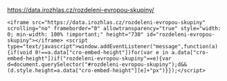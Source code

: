 https://data.irozhlas.cz/rozdeleni-evropou-skupiny/

`<iframe src="https://data.irozhlas.cz/rozdeleni-evropou-skupiny" scrolling="no" frameborder="0" allowtransparency="true" style="width: 0; min-width: 100% !important;" height="730" id="rozdeleni-evropou-skupiny"></iframe> <script type="text/javascript">window.addEventListener("message",function(a){if(void 0!==a.data["cro-embed-height"])for(var e in a.data["cro-embed-height"])if("rozdeleni-evropou-skupiny"==e){var d=document.querySelector("#rozdeleni-evropou-skupiny");d&&(d.style.height=a.data["cro-embed-height"][e]+"px")}});</script>`